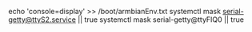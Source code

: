 echo 'console=display' >> /boot/armbianEnv.txt
systemctl mask serial-getty@ttyS2.service || true
systemctl mask serial-getty@ttyFIQ0       || true
